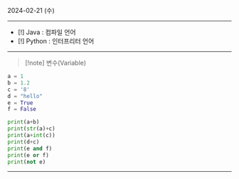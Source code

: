 2024-02-21 (수)
<hr>


- [!] Java : 컴파일 언어
- [!] Python : 인터프리터 언어


<hr>


> [!note] 변수(Variable)

```python
a = 1
b = 1.2
c = '8'
d = "hello"
e = True
f = False

print(a+b)
print(str(a)+c)
print(a+int(c))
print(d+c)
print(e and f)
print(e or f)
print(not e)
```








<hr>

